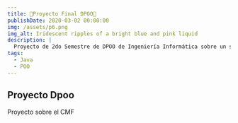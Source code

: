 ```yaml
---
title: 🏥Proyecto Final DPOO🏥
publishDate: 2020-03-02 00:00:00
img: /assets/p6.png
img_alt: Iridescent ripples of a bright blue and pink liquid
description: |
  Proyecto de 2do Semestre de DPOO de Ingeniería Informática sobre un sistema para la administración de un Consultorio Médico de la Familia
tags:
  - Java
  - POO
---
```


## Proyecto Dpoo
Proyecto sobre el CMF
